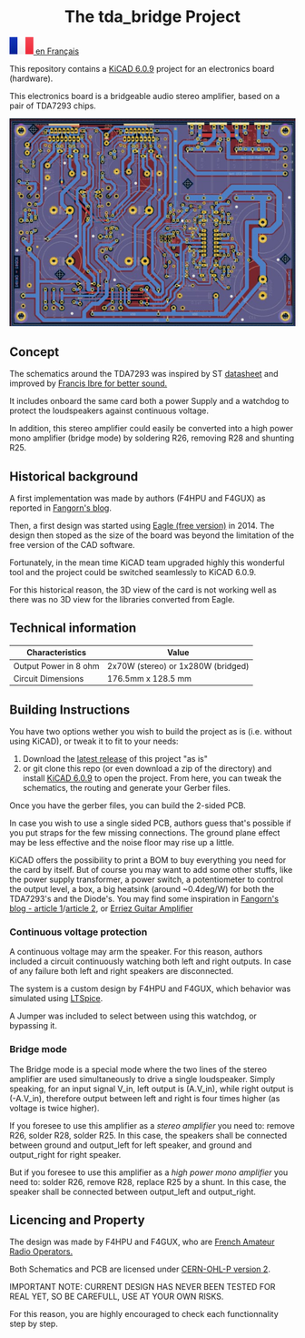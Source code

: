<h1 align="center">The tda_bridge Project</h1>

[![FR](./documentation/images/FR@2x.png) en Français](./documentation/README_fr.md)

This repository contains a [KiCAD 6.0.9](https://www.kicad.org/) project for an electronics board (hardware).

This electronics board is a bridgeable audio stereo amplifier, based on a pair of TDA7293 chips.

![PCB image](./documentation/images/PCB_view.jpg)

## Concept

The schematics around the TDA7293 was inspired by ST [datasheet](http://www.st.com/web/en/resource/technical/document/datasheet/CD00001887.pdf) and improved by [Francis Ibre for better sound.](http://www.cinetson.org/phpBB3/electronique-f13/1er-ampli-diy-question-diverse-t17238-30.html)

It includes onboard the same card both a power Supply and a watchdog to protect the loudspeakers against continuous voltage.

In addition, this stereo amplifier could easily be converted into a high power mono amplifier (bridge mode) by soldering R26, removing R28 and shunting R25.

## Historical background

A first implementation was made by authors (F4HPU and F4GUX) as reported in [Fangorn's blog](http://fangorn.over-blog.org/article-23233481.html).

Then, a first design was started using [Eagle (free version)](https://www.autodesk.fr/products/eagle/free-download) in 2014. The design then stoped as the size of the board was beyond the limitation of the free version of the CAD software.

Fortunately, in the mean time KiCAD team upgraded highly this wonderful tool and the project could be switched seamlessly to KiCAD 6.0.9.

For this historical reason, the 3D view of the card is not working well as there was no 3D view for the libraries converted from Eagle.


## Technical information

| Characteristics       | Value                              |
| --------------------- | ---------------------------------- |
| Output Power in 8 ohm | 2x70W (stereo) or 1x280W (bridged) |
| Circuit Dimensions    | 176.5mm x 128.5 mm                 |

## Building Instructions

You have two options wether you wish to build the project as is (i.e. without using KiCAD), or tweak it to fit to your needs:

1. Download the [latest release](https://github.com/f4hpu/tda_bridge/releases/download/v0.0.0-alpha/fabrication.tar.gz) of this project "as is"
2. or git clone this repo (or even download a zip of the directory) and install [KiCAD 6.0.9](https://www.kicad.org/) to open the project. From here, you can tweak the schematics, the routing and generate your Gerber files.

Once you have the gerber files, you can build the 2-sided PCB.

In case you wish to use a single sided PCB, authors guess that's possible if you put straps for the few missing connections. The ground plane effect may be less effective and the noise floor may rise up a little.

KiCAD offers the possibility to print a BOM to buy everything you need for the card by itself. But of course you may want to add some other stuffs, like the power supply transformer, a power switch, a potentiometer to control the output level, a box, a big heatsink (around ~0.4deg/W) for both the TDA7293's and the Diode's. You may find some inspiration in 
[Fangorn's blog - article 1](http://fangorn.over-blog.org/article-22214740.html)/[article 2](http://fangorn.over-blog.org/article-23233481.html), or [Erriez Guitar Amplifier](https://github.com/Erriez/DualTDA7293PowerAmplifier)

### Continuous voltage protection

A continuous voltage may arm the speaker. For this reason, authors included a circuit continuously watching both left and right outputs. In case of any failure both left and right speakers are disconnected.

The system is a custom design by F4HPU and F4GUX, which behavior was simulated using [LTSpice](https://www.analog.com/en/design-center/design-tools-and-calculators/ltspice-simulator.html).

A Jumper was included to select between using this watchdog, or bypassing it.

### Bridge mode

The Bridge mode is a special mode where the two lines of the stereo amplifier are used simultaneously to drive a single loudspeaker. Simply speaking, for an input signal V_in, left output is (A.V_in), while right output is (-A.V_in), therefore output between left and right is four times higher (as voltage is twice higher).

If you foresee to use this amplifier as a _stereo amplifier_ you need to: remove R26, solder R28, solder R25. In this case, the speakers shall be connected between ground and output_left for left speaker, and ground and output_right for right speaker.

But if you foresee to use this amplifier as a _high power mono amplifier_ you need to: solder R26, remove R28, replace R25 by a shunt. In this case, the speaker shall be connected between output_left and output_right.


## Licencing and Property

The design was made by F4HPU and F4GUX, who are [French Amateur Radio Operators.](https://www.r-e-f.org/)

Both Schematics and PCB are licensed under [CERN-OHL-P version 2](https://cern-ohl.web.cern.ch/home). 

IMPORTANT NOTE: CURRENT DESIGN HAS NEVER BEEN TESTED FOR REAL YET, SO BE CAREFULL, USE AT YOUR OWN RISKS.

For this reason, you are highly encouraged to check each functionnality step by step.
